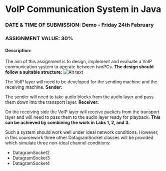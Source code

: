 # VoIP Communication System in Java

### DATE & TIME OF SUBMISSION: Demo - Friday 24th February
### ASSIGNMENT VALUE: 30%

#### Description:
The aim of this assignment is to design, implement and evaluate a VoIP communication system to operate between twoPCs.
**The design should follow a suitable structure:**
![Alt text](https://s30.postimg.org/bove8vdrl/Capture.png)

The VoIP layer will need to be developed for the sending machine and the receiving machine.
**Sender:**

The sender will need to take audio blocks from the audio layer and pass them down into the transport layer.
**Receiver:**

On the receiving side the VoIP layer will receive packets from the transport layer and will need to pass
them to the audio layer ready for playback. 
**This can be achieved by combining the work in Labs 1, 2, and 3.**

Such a system should work well under ideal network conditions. However, in this coursework three other
DatagramSocket classes will be provided which simulate three non-ideal channel conditions:
- DatagramSocket2
- DatagramSocket3
- DatagramSocket4



